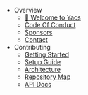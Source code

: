 * Overview
  * [💖 Welcome to Yacs](README)
  * [Code Of Conduct](overview/code_of_conduct)
  * [Sponsors](overview/sponsors)
  * [Contact](overview/contact)
* Contributing
  * [Getting Started](contributors/getting_started)
  * [Setup Guide](contributors/setup_guide)
  * [Architecture](contributors/architecture)
  * [Repository Map](contributors/repository_map)
  * [API Docs](contributors/api_docs)
